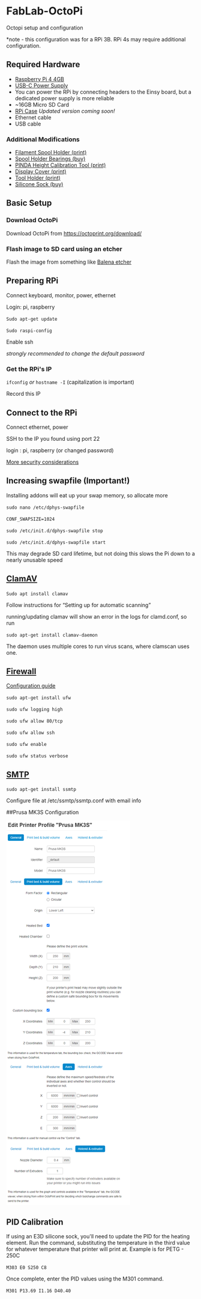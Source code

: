 # FabLab-OctoPi
Octopi setup and configuration

*note - this configuration was for a RPi 3B. RPi 4s may require additional configuration.

## Required Hardware
* [Raspberry Pi 4 4GB](https://www.digikey.com/en/products/detail/raspberry-pi/RASPBERRY-PI-4B-4GB/10258781)
* [USB-C Power Supply](https://www.digikey.com/en/products/detail/rasperry/pi/RPI-USB-C-POWER-SUPPLY-BLACK-US/10258759)
* You can power the RPi by connecting headers to the Einsy board, but a dedicated power supply is more reliable
* ~16GB Micro SD Card
* [RPi Case](https://www.thingiverse.com/thing:3819658) *Updated version coming soon!*
* Ethernet cable
* USB cable

### Additional Modifications

* [Filament Spool Holder (print)](https://www.thingiverse.com/thing:1832235)
* [Spool Holder Bearings (buy)](https://www.amazon.com/gp/product/B07216D1SZ/ref=ppx_yo_dt_b_asin_title_o03_s00?ie=UTF8&psc=1)
* [PINDA Height Calibration Tool (print)](https://www.thingiverse.com/thing:1977997)
* [Display Cover (print)](https://www.thingiverse.com/thing:2933252)
* [Tool Holder (print)](https://www.thingiverse.com/thing:3268830)
* [Silicone Sock (buy)](https://www.amazon.com/gp/product/B07779TP4S/ref=ppx_yo_dt_b_asin_title_o03_s00?ie=UTF8&psc=1)

## Basic Setup
### Download OctoPi
Download OctoPi from https://octoprint.org/download/

### Flash image to SD card using an etcher
Flash the image from something like [Balena etcher](https://www.balena.io/etcher/)

## Preparing RPi
Connect keyboard, monitor, power, ethernet

Login: pi, raspberry

`Sudo apt-get update`

`Sudo raspi-config`

Enable ssh

*strongly recommended to change the default password*

### Get the RPi's IP
`ifconfig` *or* `hostname -I` (capitalization is important)

Record this IP

## Connect to the RPi
Connect ethernet, power

SSH to the IP you found using port 22

login : pi, raspberry (or changed password)

[More security considerations](https://www.raspberrypi.org/documentation/configuration/security.md)

## Increasing swapfile (Important!)
Installing addons will eat up your swap memory, so allocate more

`sudo nano /etc/dphys-swapfile`

`CONF_SWAPSIZE=1024`

`sudo /etc/init.d/dphys-swapfile stop`

`sudo /etc/init.d/dphys-swapfile start`

This may degrade SD card lifetime, but not doing this slows the Pi down to a nearly unusable speed

## [ClamAV](https://dennissutantoblog.wordpress.com/2020/04/17/how-to-setup-clamav-antivirus-on-your-raspberry-pi/)
`Sudo apt install clamav`

Follow instructions for “Setting up for automatic scanning”

running/updating clamav will show an error in the logs for clamd.conf, so run

`sudo apt-get install clamav-daemon`
  
The daemon uses multiple cores to run virus scans, where clamscan uses one.


## [Firewall](https://help.ubuntu.com/community/UFW)
[Configuration guide](https://www.linode.com/docs/guides/configure-firewall-with-ufw/)

`sudo apt-get install ufw`

`sudo ufw logging high`

`sudo ufw allow 80/tcp`

`sudo ufw allow ssh`

`sudo ufw enable`

`sudo ufw status verbose`


## [SMTP](https://iotdesignpro.com/projects/sending-smtp-email-using-raspberry-pi)

`sudo apt-get install ssmtp`

Configure file at /etc/ssmtp/ssmtp.conf with email info


##Prusa MK3S Configuration

![alt text](https://github.com/BenMagana/FabLab-OctoPi/blob/main/img/Mk3S_Config.png?raw=true)

## PID Calibration

If using an E3D silicone sock, you'll need to update the PID for the heating element. Run the command, substituting the temperature in the third value for whatever temperature that printer will print at. Example is for PETG - 250C

`M303 E0 S250 C8`

Once complete, enter the PID values using the M301 command. 

`M301 P13.69 I1.16 D40.40`
